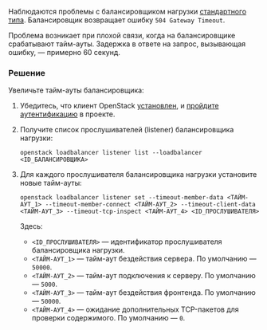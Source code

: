 Наблюдаются проблемы с балансировщиком нагрузки [стандартного типа](/ru/networks/balancing/concepts/load-balancer#tipy_balansirovshchikov_nagruzki). Балансировщик возвращает ошибку `504 Gateway Timeout`. 

Проблема возникает при плохой связи, когда на балансировщике срабатывают тайм-ауты. Задержка в ответе на запрос, вызывающая ошибку, — примерно 60 секунд.

### Решение

Увеличьте тайм-ауты балансировщика:

1. Убедитесь, что клиент OpenStack [установлен](/ru/tools-for-using-services/cli/openstack-cli#1_ustanovite_klient_openstack), и [пройдите аутентификацию](/ru/tools-for-using-services/cli/openstack-cli#3_proydite_autentifikaciyu) в проекте.

1. Получите список прослушивателей (listener) балансировщика нагрузки:

   ```console
   openstack loadbalancer listener list --loadbalancer <ID_БАЛАНСИРОВЩИКА>
   ```

1. Для каждого прослушивателя балансировщика нагрузки установите новые тайм-ауты:

   ```console
   openstack loadbalancer listener set --timeout-member-data <ТАЙМ-АУТ_1> --timeout-member-connect <ТАЙМ-АУТ_2> --timeout-client-data <ТАЙМ-АУТ_3> --timeout-tcp-inspect <ТАЙМ-АУТ_4> <ID_ПРОСЛУШИВАТЕЛЯ>
   ```
   Здесь:

   * `<ID_ПРОСЛУШИВАТЕЛЯ>` — идентификатор прослушивателя балансировщика нагрузки.
   * `<ТАЙМ-АУТ_1>` — тайм-аут бездействия сервера. По умолчанию — `50000`.
   * `<ТАЙМ-АУТ_2>` — тайм-аут подключения к серверу. По умолчанию — `5000`.
   * `<ТАЙМ-АУТ_3>` — тайм-аут бездействия фронтенда. По умолчанию — `50000`.
   * `<ТАЙМ-АУТ_4>` — ожидание дополнительных TCP-пакетов для проверки содержимого. По умолчанию — `0`.


